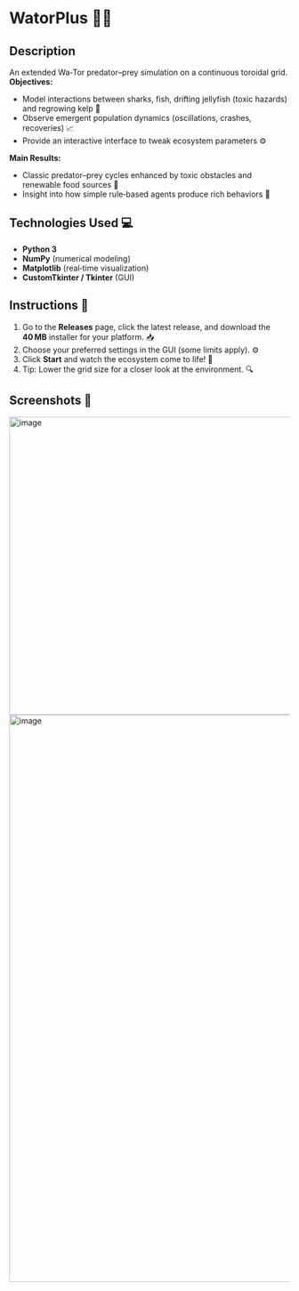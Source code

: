 # WatorPlus 🐠🦈

## Description
An extended Wa‑Tor predator–prey simulation on a continuous toroidal grid.  
**Objectives:**  
- Model interactions between sharks, fish, drifting jellyfish (toxic hazards) and regrowing kelp 🌊  
- Observe emergent population dynamics (oscillations, crashes, recoveries) 📈  
- Provide an interactive interface to tweak ecosystem parameters ⚙️  

**Main Results:**  
- Classic predator–prey cycles enhanced by toxic obstacles and renewable food sources 🌱  
- Insight into how simple rule‑based agents produce rich behaviors 🤖  

## Technologies Used 💻
- **Python 3**  
- **NumPy** (numerical modeling)  
- **Matplotlib** (real‑time visualization)  
- **CustomTkinter / Tkinter** (GUI)  

## Instructions 🚀
1. Go to the **Releases** page, click the latest release, and download the **40 MB** installer for your platform. 📥  
2. Choose your preferred settings in the GUI (some limits apply). ⚙️  
3. Click **Start** and watch the ecosystem come to life! 🌿  
4. Tip: Lower the grid size for a closer look at the environment. 🔍  

## Screenshots 📸
<img width="555" height="536" alt="image" src="https://github.com/user-attachments/assets/649b4bfe-17a2-43c2-b054-e0c772c98c17" />
<img width="1919" height="1020" alt="image" src="https://github.com/user-attachments/assets/c47d9f2a-bd86-4044-ace5-f5c0fdbce2aa" />



